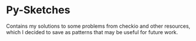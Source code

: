 # Py-Sketches
Contains my solutions to some problems from checkio and other resources,
which I decided to save as patterns that may be useful for future work.
